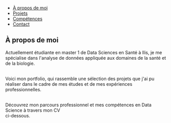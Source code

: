 <head>
  <link rel="stylesheet" href="barre.css"> 
  <style>
    section {
      scroll-margin-top: 60px; /* Permet de ne pas cacher le titre lors du défilement */
    }
  </style>

<nav>
  <ul>
    <li><a href="#À propos de moi">À propos de moi</a></li>
    <li><a href="#Projets">Projets</a></li>
    <li><a href="#Compétences">Compétences</a></li>
    <li><a href="#Contact">Contact</a></li>
  </ul>
</nav>

<section id="À propos de moi">
  <h2>À propos de moi</h2>
  <p> Actuellement étudiante en master 1 de Data Sciences en Santé à Ilis, je me spécialise dans l'analyse de données appliquée aux domaines de la santé et de la biologie. <br> <br>
    
Voici mon portfolio, qui rassemble une sélection des projets que j'ai pu réaliser dans le cadre de mes études et de mes expériences professionnelles.<br> <br>

Découvrez mon parcours professionnel et mes compétences en Data Science à travers mon CV <br> ci-dessous. </p> <br> <br>

<head>
    <meta charset="UTF-8">
    <meta name="viewport" content="width=device-width, initial-scale=1.0">
    <title>Timeline</title>
    <style>
        /* Ton code CSS ici */
        .timeline-point {
            position: absolute;
            top: 50%;
            transform: translate(-50%, -50%);
            width: 12px; /* Taille réduite */
            height: 12px; /* Taille réduite */
            background-color: #006f8e;
            border: 3px solid white;
            border-radius: 50%;
            box-shadow: 0 0 15px rgba(0, 111, 142, 0.5);
            transition: all 0.3s ease-in-out;
            cursor: pointer;
        }

        .timeline-point:hover {
            background-color: #0097b6;
            transform: scale(1.4); /* Taille du cercle au survol réduite */
            box-shadow: 0 0 20px rgba(0, 151, 182, 0.7);
        }

        .point1 { left: 10%; }
        .point2 { left: 35%; }
        .point3 { left: 60%; }
        .point4 { left: 85%; }

        .timeline-line {
            position: absolute;
            top: 50%;
            left: 0;
            width: calc(100% - 30px); /* Prendre toute la largeur, mais avec une marge */
            height: 3px;
            background-color: #006f8e;
            border-radius: 2px;
            box-shadow: 0 4px 10px rgba(0, 111, 142, 0.5);
        }

        .timeline-event {
            position: absolute;
            width: 220px;
            font-size: 14px;
            text-align: center;
            color: #333;
            background-color: #e0f7fa;
            padding: 12px;
            border-radius: 8px;
            box-shadow: 0 6px 15px rgba(0, 0, 0, 0.2);
            opacity: 0;
            transform: translateY(30px);
            transition: all 0.5s ease-in-out;
        }

        .timeline-event.visible {
            opacity: 1;
            transform: translateY(0);
        }

        .event-above { top: calc(50% - 40px); }
        .event-below { top: calc(50% + 25px); }

        .event1 { left: calc(10% - 110px); }
        .event2 { left: calc(35% - 110px); }
        .event3 { left: calc(60% - 110px); }
        .event4 { left: calc(85% - 110px); }
    </style>
</head>
<body>

  <div class="timeline-container">
    <!-- Ligne avec flèche -->
    <div class="timeline-line"></div>

    <!-- Points -->
    <div class="timeline-point point1"></div>
    <div class="timeline-point point2"></div>
    <div class="timeline-point point3"></div>
    <div class="timeline-point point4"></div>

    <!-- Événements -->
    <div class="timeline-event event1 event-above">
      <h3>2019</h3>
      <p>Obtention du baccalauréat scientifique</p>
    </div>
    <div class="timeline-event event2 event-below">
      <h3>2021</h3>
      <p>Licence Sciences de La Vie</p>
    </div>
    <div class="timeline-event event3 event-above">
      <h3>2023</h3>
      <p>Stage à l'IPMC au CNRS</p>
    </div>
    <div class="timeline-event event4 event-below">
      <h3>2024</h3>
      <p>Master Data Science en Santé</p>
    </div>
  </div>

  <script>
    // Animation d'apparition des événements avec un délai
    document.addEventListener("DOMContentLoaded", function() {
      const events = document.querySelectorAll(".timeline-event");
      events.forEach((event, index) => {
        setTimeout(() => {
          event.classList.add("visible");
        }, index * 600); // Délai entre chaque apparition
      });
    });
  </script>

</body>

<br><br><br>
<a href="https://raw.githubusercontent.com/Perrinewtr/Portfolio/main/CV%20Perrine_12%3A2024.pdf" download>CV</a>
</section>

<br>

<section id="Projets">
  <h2>Mes projets</h2>
  <p>Voici les différents projets que j'ai pu réaliser durant mes études : </p>

  <ul>
    <li>
      Projet 1 : Prédiction des maladies hépatiques à partir des taux d'enzymes sanguines. <br>
      <em> Pour en savoir plus : </em><a href="projet.html">Projet 1</a> 
    </li>
    <br> 
    <li>
      Projet 2 : Identification et caractérisation des mutations responsables de la dystrophie musculaire d'Emery-Dreifuss.<br>
      <em> Pour en savoir plus : </em><a href="projet2.html">Projet 2</a>
    </li>
    <br> 
    <li>
      Projet 3 : Analyse de l'impact des facteurs de risque sur l'athérosclérose. <br>
      <em> Pour en savoir plus : </em><a href="arthero.html">Projet 3</a>
    </li>
    <br> 
    <li>
      Projet 4 : Survie de patients dans une unité de soins intensifs. <br>
      <em> Pour en savoir plus : </em><a href="survie.html">Projet 4</a>
    </li>
    <br> 
    <li>
      Projet 5 : Méthode d'Analyse de Données : Clustering Hiérarchique sur des Automobiles. <br>
      <em> Pour en savoir plus : </em><a href="automobile.html">Projet 5</a>
   </li>
</ul>
</section>

 <br>

<section id="Compétences">
  <h2>Mes compétences</h2>
  <h4 style="margin-top: 5px;">Langage de programmation :</h4>
  <ul>
    <li>Python</li>
    <li>R</li>
    <li>SQL</li>
  </ul>
  
  <h4 style="margin-top: 5px;">Outil de Data Sciences :</h4>
  <ul>
    <li>Jupyter, Rstudio, Visual Studio Code, Pycharm</li>
    <li>Outils statistiques</li>
    <li>Gestion et nettoyage des données</li>
    <li>Web scraping</li>
    <li>Web crawling</li>
  </ul>
  
  <h4 style="margin-top: 5px;">Base de données et gestion de données :</h4>
  <ul>
    <li>SQLite</li>
    <li>DataHub</li>
    <li>DBeaver</li>
    <li>GitLab</li>
  </ul>
</section>

<br>

<section id="Contact">
  <h2>Contact</h2>
  <p> Téléphone 📞 : 0781640860 <br>
    Email 📧 : <a href="mailto:warter.perrine@orange.fr">warter.perrine@orange.fr</a> <br>
    LinkedIn 🔗 : <a href="https://www.linkedin.com/in/perrine-warter-140a3026a" target="_blank">Perrine Warter</a> </p>
</section>

